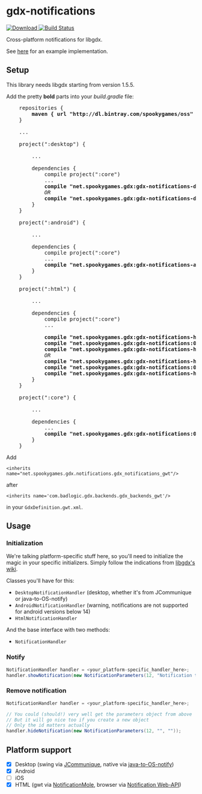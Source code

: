 # gdx-notifications
[ ![Download](https://api.bintray.com/packages/spookygames/oss/gdx-notifications/images/download.svg) ](https://bintray.com/spookygames/oss/gdx-notifications/_latestVersion)
[ ![Build Status](https://travis-ci.com/spookygames/gdx-notifications.svg?branch=master)](https://travis-ci.com/spookygames/gdx-notifications)

Cross-platform notifications for libgdx.

See [here](https://github.com/SimonIT/gdx-notifications-app) for an example implementation.

## Setup

This library needs libgdx starting from version 1.5.5.

Add the pretty **bold** parts into your _build.gradle_ file:

<pre>
    repositories {
        <b>maven { url "http://dl.bintray.com/spookygames/oss" }</b>
    }
    
    ...
    
    project(":desktop") {
        
        ...
        
        dependencies {
            compile project(":core")
            ...
            <b>compile "net.spookygames.gdx:gdx-notifications-desktop-jcommunique:0.0.2"</b> <i>for Swing notifications</i>
            <i>OR</i>
            <b>compile "net.spookygames.gdx:gdx-notifications-desktop-os:0.0.2"</b> <i>for native notifications</i>
        }
    }
    
    project(":android") {
        
        ...
        
        dependencies {
            compile project(":core")
            ...
            <b>compile "net.spookygames.gdx:gdx-notifications-android:0.0.2"</b>
        }
    }
    
    project(":html") {
            
        ...
        
        dependencies {
            compile project(":core")
            ...
            
            <b>compile "net.spookygames.gdx:gdx-notifications-html-gwt:0.0.2"</b>
            <b>compile "net.spookygames.gdx:gdx-notifications:0.0.2:sources"</b>
            <b>compile "net.spookygames.gdx:gdx-notifications-html-gwt:0.0.2:sources"</b> <i>for gwt notifications</i>
            <i>OR</i>
            <b>compile "net.spookygames.gdx:gdx-notifications-html-browser:0.0.2"</b>
            <b>compile "net.spookygames.gdx:gdx-notifications:0.0.2:sources"</b>
            <b>compile "net.spookygames.gdx:gdx-notifications-html-browser:0.0.2:sources"</b> <i>for browser notifications</i>
        }
    }
    
    project(":core") {
        
        ...
        
        dependencies {
            ...
            <b>compile "net.spookygames.gdx:gdx-notifications:0.0.2"</b>
        }
    }
</pre>


Add 

`<inherits name="net.spookygames.gdx.notifications.gdx_notifications_gwt"/>`

after

`<inherits name='com.badlogic.gdx.backends.gdx_backends_gwt'/>`

in your `GdxDefinition.gwt.xml`.

## Usage

### Initialization

We're talking platform-specific stuff here, so you'll need to initialize the magic in your specific initializers. Simply follow the indications from [libgdx's wiki](https://github.com/libgdx/libgdx/wiki/Interfacing-with-platform-specific-code).

Classes you'll have for this:
* `DesktopNotificationHandler` (desktop, whether it's from JCommunique or java-to-OS-notify)
* `AndroidNotificationHandler` (warning, notifications are not supported for android versions below 14)
* `HtmlNotificationHandler`

And the base interface with two methods:
* `NotificationHandler`

### Notify

```java
NotificationHandler handler = <your_platform-specific_handler_here>;
handler.showNotification(new NotificationParameters(12, "Notification title for the people", "Text Lorem ipsum"));
```

### Remove notification

```java
NotificationHandler handler = <your_platform-specific_handler_here>;

// You could (should!) very well get the parameters object from above
// But it will go nice too if you create a new object
// Only the id matters actually
handler.hideNotification(new NotificationParameters(12, "", ""));
```

## Platform support

- [x] Desktop (swing via [JCommunique](https://github.com/spfrommer/JCommunique), native via [java-to-OS-notify](https://github.com/wokier/java-to-OS-notify))
- [x] Android
- [ ] iOS
- [x] HTML (gwt via [NotificationMole](http://www.gwtproject.org/javadoc/latest/com/google/gwt/user/client/ui/NotificationMole.html), browser via [Notification Web-API](https://developer.mozilla.org/en-US/docs/Web/API/Notification))
